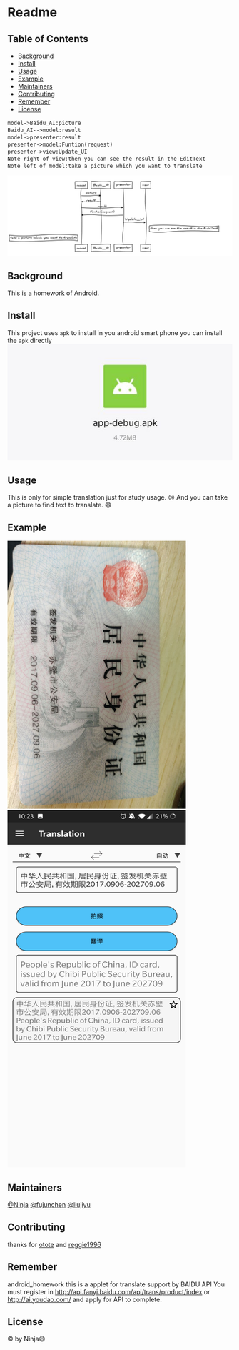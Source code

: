 #  Readme

## Table of Contents


	
- [Background](#background)
- [Install](#install)
- [Usage](#usage)
- [Example](#example)
- [Maintainers](#maintainers)
- [Contributing](#contributing)
- [Remember](#remember)
- [License](#license)
  

```sequence{theme="hand"}
model->Baidu_AI:picture
Baidu_AI-->model:result
model->presenter:result
presenter->model:Funtion(request)
presenter->view:Update_UI
Note right of view:then you can see the result in the EditText
Note left of model:take a picture which you want to translate
```
![qq_pic_merged_1576517267145](assets/show.png)
## Background

This is a homework of Android. 


## Install

This project uses ``apk`` to install in you android smart phone
you can install the ``apk`` directly 
![qq_pic_merged_1576517267145](assets/qq_pic_merged_1576517267145.jpg)

## Usage

This is only for simple translation just for study usage. :cry:
And you can take a picture to find text to translate. :smile:

## Example
<div><img src="assets/FFA393AA9153C5E3FCF9F0F9F30E9611.jpg" style="height: 600px; width:400px"> </div><div><img src="assets/DD5E0496CCE6BE1988A42ECB46D19E31.jpg" style="height: 800px;width:400px"> </div>


## Maintainers

[@Ninja](https://github.com/Ninja119347) [@fujunchen]() [@liujiyu]()



## Contributing

 thanks for  [otote](https://github.com/otote/TranslationDemo) 
 and [reggie1996](https://github.com/reggie1996/CharacterRecognition)


## Remember

android_homework this is a applet for translate support by BAIDU API
You must register in http://api.fanyi.baidu.com/api/trans/product/index or http://ai.youdao.com/ and apply for API to complete.

## License

 © by Ninja:smile:
